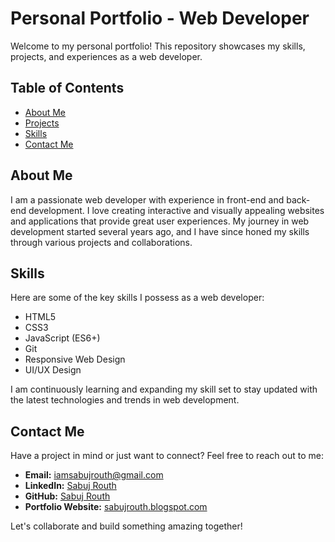 # Personal Portfolio - Web Developer

Welcome to my personal portfolio! This repository showcases my skills, projects, and experiences as a web developer.

## Table of Contents

- [About Me](about-me)
- [Projects](projects)
- [Skills](kills)
- [Contact Me](contact-me)

## About Me

I am a passionate web developer with experience in front-end and back-end development. I love creating interactive and visually appealing websites and applications that provide great user experiences. My journey in web development started several years ago, and I have since honed my skills through various projects and collaborations.

<!-- ## Projects

Here are some of the projects I have worked on:

1. **Project Name 1**
   - Description: Brief description of the project.
   - Technologies Used: HTML, CSS, JavaScript, etc.
   - [Link to Project]() (if applicable)

2. **Project Name 2**
   - Description: Brief description of the project.
   - Technologies Used: HTML, CSS, JavaScript, etc.
   - [Link to Project](#) (if applicable)

3. **Project Name 3**
   - Description: Brief description of the project.
   - Technologies Used: HTML, CSS, JavaScript, etc.
   - [Link to Project](#) (if applicable)

Feel free to explore more projects on my [GitHub profile](#)! -->

## Skills

Here are some of the key skills I possess as a web developer:

- HTML5
- CSS3
- JavaScript (ES6+)
- Git
- Responsive Web Design
- UI/UX Design

I am continuously learning and expanding my skill set to stay updated with the latest technologies and trends in web development.

## Contact Me

Have a project in mind or just want to connect? Feel free to reach out to me:

- **Email:** [iamsabujrouth@gmail.com](mailto:iamsabujrouth@gmail.com)
- **LinkedIn:** [Sabuj Routh](https://www.linkedin.com/in/sabuj-routh/)
- **GitHub:** [Sabuj Routh](https://github.com/sabujrouth)
- **Portfolio Website:** [sabujrouth.blogspot.com](https://sabujrouth.blogspot.com/)

Let's collaborate and build something amazing together!
